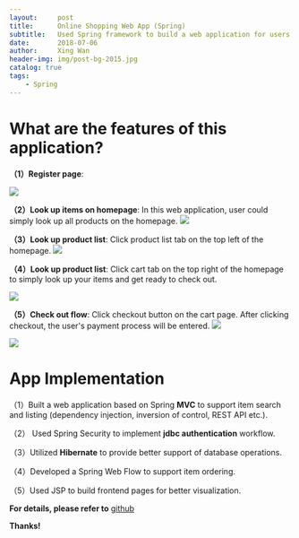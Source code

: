 ```yaml
---
layout:     post
title:      Online Shopping Web App (Spring)
subtitle:   Used Spring framework to build a web application for users to shop and order items online
date:       2018-07-06
author:     Xing Wan
header-img: img/post-bg-2015.jpg
catalog: true
tags:
    - Spring
---
```


# What are the features of this application?
**（1）Register page**:

![](https://lh3.googleusercontent.com/t4E6kar5-N_1mhTp1_vPvD4qohUgyTUo9_7gWw5TGHXOb045-GVyVkMWrgiImiMo4PD4Xzfv-u5YzfRMLyv3gOnmMA68Yxjatlm6gvsf9JmNIO1Ukv-Qcszblm4Hf5sHuGQcpHJLToVQ14mgtxq_IRledub1NVWR018RuLKCGAEwWoh2JHaE9e7yHlbvXuJbIvzJ81HkW0Mx8gfPPy8NedR_ya7awQ9CZ8CQW_3_5DGdYVN6iMowMQtpBQ87We5VfwAsMyDQDLBHdSZmE3tbKSLWb0TCGryUKMY0nhmgx2niuoLFB-4a9FEt7gu7026Wf69z_Jv-14vVnBrkgpoAmdWMzs-HjTLQwzS16N5W-cspAfewR9CjlVUGbCGUVXCzRlmQcEJyVfBHDJQi8aQHwBOXZuIB71w8DF9F0ooOTPOZUDlFCGRpueTonxTXJd4USY9FJq_XRaonIy1L1iGMiCU9Nnj5smozQQhlCfpTeHHLgGRK3n49T1DwduubmR6yKDCrk0dDSfugN_yGr3_RPni4gUHq5Gedssh25th-zns013oTdr8fz1-RvtscJg3uB0EhAvY4MG_tBl94wMum9V0inNNoYvq3D97CK9XvUw9ThE4CcfO_uwqIFLv1O8-_MmSfbM2allCtH67slD29JPNj=w1431-h748-no)

**（2）Look up items on homepage**:
In this web application, user could simply look up all products on the homepage.
![](https://lh3.googleusercontent.com/B1cdbtXz47lbDcLCGF7hUqYIdKl8hQN_uuj4b68cBf9MymtvC5HpwYb2JNWBuIA6DErqP39uFX61cHiSVYXfSsq61A0bjJO9yl2-KdhOtBilUWizyRz_q89JiBQ82hkSuhnE6v0TkreBHYLa4IbZqoAY0alwMVni5rCPax4Iho8aLCnVJEpyKFZkPeb_FnzSMUAcuJxLzL8v_af92mWY6eDQXSUbuWRmOqwzjThzcEdcBVoYt_si0aeymbmuLzeiwx7Iga6DV39SgDVMV2Er-1BRExKcPx1pd1C7NgWiv0vR8Omfe2FEYjZ27eThiDmm-5k-xzts0WSPDLrSsz0mJrAOui_9jKhD7bsw6oxuoMetBB3ICIEi-cPlSwFfqG8GcDwUGFCdwUolsNP5iIMbGPpLkvQJVgAbkY3Fd7mH6PK1JSPMPAuF7TP7v8JTLRKNlDzZI-j6Msyho0rT-o5G5krEkzg-iCB5Ns2UcXIODSwRsDjkia6yHzIOu9O1aSYfeuwf91YhKoap5-hR9ImpL_nJOpWdmFfNVty6wYk169dH37RkMquO5JbZIVuddPpKJFbj6fCYjWp68kKUeoOuG6MxinYixO8fg4-Yyz-PpUN7c5aaHYhJsT_9Yrq2SETgOVEUOQ-aSJfBQlu1YzSbs0g=w1196-h744-no)

**（3）Look up product list**:
Click product list tab on the top left of the homepage.
![](https://lh3.googleusercontent.com/vQfBYBkPiLkEY5vezSaW85TMWlXH7Va5usloW9twAZhZGZ4QXlqpDvpfb4MzMnrNwjhSqpG6JccvMOYxi5Ms2Qxch6mjmi4Qrx_hS__u9sLnFLpTDjnqDajD4KnDVpUSy1acdHJUcrgeo7fgB7SYoiZAbANPofJD2-Z_4SeUD7ktMYRpOLL3y1zsEU_7SZsr8v9KMv-ko_nzQZm_pc6vCM9jcL1nS83OwmkJJe51SZXFuRdeJArRTbimGL4IVav_L0bF6GtoJszSKDIl1Z5_pFjFgaHVamjFwlLwQOB6HLiaVbNRig6is1-XVkfknKPzqs8yyWYANocd0XSl3hz_QOcRUVz1sW9JSL27BWGreQVzr5KxAEepLRiL-L6Y1o7NfpkFwu1_P-xZh9G81zFPLssmTsJGPx52aBeSnXFN7uoqcIItwsnnjmhCsyO7ZLEfCUUKmfJy9UCMZ0f32iN5cuiBPGdAgBPorYHfwcKkRKDTSpG1UaJNaxpXhewrujjvcBRx9NBakdTxdJTizLiEmGQ7zkyw8pRjOTkfcA0Gf3dOrtoXYjurUFsUcrMHKoWnjCJPU-eUhiC0B2kUrF7Irx7ftO72DMGQu75GFKEeLEs0iag-w1mRYwbJItqmEv4UEXJbe-LB3ClTmSD28LOD1EQ=w980-h698-no)

**（4）Look up product list**:
Click cart tab on the top right of the homepage to simply look up your items and get ready to check out.

![](https://lh3.googleusercontent.com/CLkNIJ8szS9kITTcA40mX5IguIEaDTob_a0m3LvBy-gVPJaT3ZcZghrptaY7KuIZZd2u9tuRBs7Itt-WF5N4ERP7zrrXR830fit7sgisi-7HaoCh0eoJzarzCrXxy0KBzumG9UX3-IwUxkHC_i0AN6-C1l70kCZh17KXJD5XHYScWD06gz2bswHgr_Cwlie6QD1Ojd2UQv5H9FscoXjc6l6eiLPBScyeZL9Iko5ONgdYEZN2ODORfw-QkU1j1kT4D3S1PxL2VRLAXXBquZd-mys1p2YGMJxwgU3tmxUvL79M_cpUdNDHO0aCd9hdOdM1TonD1xlUAHj0LgfYay5nX3SmErYfYHTpPpV_WzyW4xCVvjLCZUkAIkGW7-vJAawagnogUnEBSCL7_BQSa3M8OxcoQJnm-pqRHA44n66wuivHXfWEke53fhIJd5eLw1I1FCki0FBJH0aUIkvjX8IDRDov3xKCFSinf6DC3xQgDNKKiKXmSVm6OrdY8Hi9YebcY1B0Q4IBHC9iKIySf46dT8sp8ibqwiM5zx1L3SZghqgH3iK7ab3bYgVOyd50B2QB5gULKdKOTP0Tz6hZR4-E9Ytx3T4LVtZmUGtWDpgVXTtUHa6UyTPGmd0JsIj2aNU8tdn-XsJhhTU708T35xnkuYk=w1190-h693-no)

**（5）Check out flow**:
Click checkout button on the cart page. After clicking checkout, the user's payment process will be entered.
![](https://lh3.googleusercontent.com/p7XhjlKmCqD_AsoGX2JN9MB1LCOkQV2jnEFvskEmBeWQ98sBJXGI6iFuSZh6US9RIpp3YksbohxJXRboOS0tFsByqkoagev75Lmrx3yGt5pIsYz2Sbfx5fQjqWlZ630w_FThkJsVt3O0aOCOIiRj9CVHK4EnUL-L3CcZ_QR4-qXFqMDRLR5hV9ISNE-TiV5qLzaHzg_YbLsmGNicQpTw7rhZjMJYikV4UmEgGG-O157P8i4ap9uIBOV0BUfncxgu2VCdXt1lkXu64GEm5Ur9XCGfM-_JCAOSdDTLinnOKJBsTp_4tMUMdHlJBvrj-PWFjA4VAF9ucYgxhStZ0Xka5F4DReMTXtLSNjrJIFzuYpVGbZnXBdzx9Ot0T8fUAEw4YVyc-H7E9rINQzGwNnnKQXrEP1HwqI7ikXvr3tnmgtt6fM6_ZE0CRfrJ1o_QbZfxSNgjN0bhxr1KPe3-b_jrBCen3KrboN8WGwJzfVL0z_WgksXStxzIIYZZol_QTEDZ2Keav5q7upJSyhnyGCpswnw196SjXRm_B_wKIKBGUcBn6DMcVHVVuSPW-TdtVinRO2sYGZ9fgnCVM5whfGrDePDwCD9paaYhbgbdT9YokSV3Is0n3lozlQ-kTtA812l5n-Cfz2CsZWoDDNlzdhVIxxs=w1437-h748-no)

![](https://lh3.googleusercontent.com/g-UHxhEuk5qJ-cRF8L4mDEfSkDkdKYiq8oJRH7T24TRrXC6C3aXVkqz3OffUN785YTVpLwPM9XThiZlGbkGugxzDE-R_bH_2XjHuInMzMLXZl5oqjK8EAKxNh2Hick1Ii2YtyBeEigz0JQFU5txXfVheIU7B0u6XTsO0gVvYtA52DNAfqZ2xyMjKS-qUPXG5vnTbiITLVeeoNiuPYsM0TeoQfqZirw-G3tJI5JEB17OurFUyGV-ksgqSx3XGyuZPE4aJIOKHx4h7zZe_4YtiEQK2qwuExP0nrwJHDxlkISlgN5r9D24WiQwAoPx6xeZy-j5-2IeGrHDropXFvL4KDjeQ-Zz2X9Wl0DyZdIR_UpEo6BUIxC8J6ssKoLSO_J5Y9HjcXc_37fszufhxkNR336tLF2oqcfBWfMbCD3r2cKI8PPv7UAfYnvvruuM3KF3TZsl2vFdKAfmbZVC3qKK5SqPOuX8fRRp-pshhutKZy1pcWny8GCHciIUKJw0ZkTQcwni6CRmHXnXDDLveURq_87xnkryFKSh7zovCWmXP1z6Zm5bD0-487IoawGDWQYEpfzEm0Fp32i-fgVi2hJwIUoNzl7aTU6X06f_WIlygSqliviq54TBX9tAy_NppApXvj-6O16jKFjfyHzxpd4i-j8cV=w1430-h744-no)

# App Implementation

（1）Built a web application based on Spring **MVC** to support item search and listing (dependency injection, inversion of control, REST API etc.).

（2） Used Spring Security to implement **jdbc authentication** workflow.

（3）Utilized **Hibernate** to provide better support of database operations.

（4）Developed a Spring Web Flow to support item ordering.

（5）Used JSP to build frontend pages for better visualization.


**For details, please refer to** [github](https://github.com/bigAppleIsBiggerThanApple/onlineShopWebApp)

**Thanks!**


<!--stackedit_data:
eyJoaXN0b3J5IjpbMTMwNzU3ODU1OCwtMjEzMDkxODY4MCwxND
QxMTc3NDkzLDIwNTg1ODQ3MjVdfQ==
-->